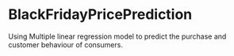 # BlackFridayPricePrediction

Using Multiple linear regression model to predict the purchase and customer behaviour of consumers. 
